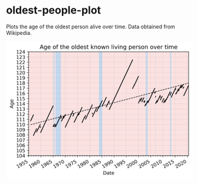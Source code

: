 # oldest-people-plot

Plots the age of the oldest person alive over time. Data obtained from Wikipedia. 


![kkkt](plot.png?raw=true "")


